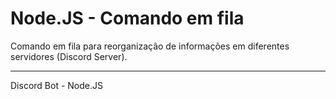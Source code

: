 # Node.JS - Comando em fila
Comando em fila para reorganização de informações em diferentes servidores (Discord Server).
<hr>

Discord Bot - Node.JS
